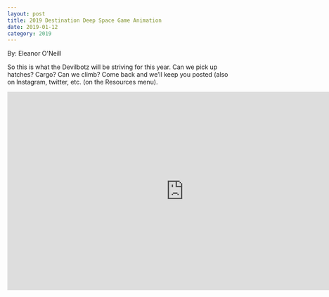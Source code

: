 ```yaml
---
layout: post
title: 2019 Destination Deep Space Game Animation
date: 2019-01-12
category: 2019
---
```

By: Eleanor O&#039;Neill

So this is what the Devilbotz will be striving for this year. Can we pick up hatches? Cargo? Can we climb? Come back and we&#8217;ll keep you posted (also on Instagram, twitter, etc. (on the Resources menu).

<iframe width="802" height="451" src="https://www.youtube.com/embed/Mew6G_og-PI?feature=oembed&amp;wmode=opaque" frameborder="0" allow="accelerometer; autoplay; encrypted-media; gyroscope; picture-in-picture" allowfullscreen></iframe>